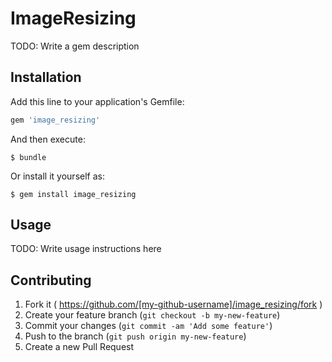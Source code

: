 # ImageResizing

TODO: Write a gem description

## Installation

Add this line to your application's Gemfile:

```ruby
gem 'image_resizing'
```

And then execute:

    $ bundle

Or install it yourself as:

    $ gem install image_resizing

## Usage

TODO: Write usage instructions here

## Contributing

1. Fork it ( https://github.com/[my-github-username]/image_resizing/fork )
2. Create your feature branch (`git checkout -b my-new-feature`)
3. Commit your changes (`git commit -am 'Add some feature'`)
4. Push to the branch (`git push origin my-new-feature`)
5. Create a new Pull Request
